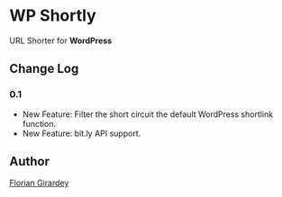 WP Shortly
==========

URL Shorter for **WordPress**

Change Log
-----------

### 0.1

* New Feature: Filter the short circuit the default WordPress shortlink function.
* New Feature: bit.ly API support.

Author
------

[Florian Girardey](http://www.florian.girardey.net "Florian's website")
